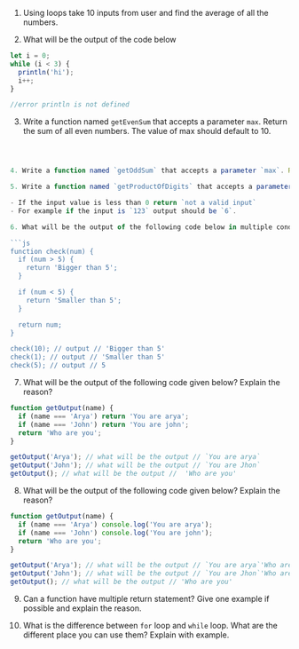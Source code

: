 1. Using loops take 10 inputs from user and find the average of all the numbers.


2. What will be the output of the code below

```js
let i = 0;
while (i < 3) {
  println('hi');
  i++;
}

//error println is not defined
```

3. Write a function named `getEvenSum` that accepts a parameter `max`. Return the sum of all even numbers. The value of max should default to 10.

```js



4. Write a function named `getOddSum` that accepts a parameter `max`. Return the sum of all odd numbers. The value of max should default to 10.

5. Write a function named `getProductOfDigits` that accepts a parameter `num`. It returns the product of all the digits in the number.

- If the input value is less than 0 return `not a valid input`
- For example if the input is `123` output should be `6`.

6. What will be the output of the following code below in multiple conditions? Explain with reason?

```js
function check(num) {
  if (num > 5) {
    return 'Bigger than 5';
  }

  if (num < 5) {
    return 'Smaller than 5';
  }

  return num;
}

check(10); // output // 'Bigger than 5'
check(1); // output // 'Smaller than 5'
check(5); // output // 5
```

7. What will be the output of the following code given below? Explain the reason?

```js
function getOutput(name) {
  if (name === 'Arya') return 'You are arya';
  if (name === 'John') return 'You are john';
  return 'Who are you';
}

getOutput('Arya'); // what will be the output // `You are arya`
getOutput('John'); // what will be the output // `You are Jhon`
getOutput(); // what will be the output //  'Who are you'
```

8. What will be the output of the following code given below? Explain the reason?

```js
function getOutput(name) {
  if (name === 'Arya') console.log('You are arya');
  if (name === 'John') console.log('You are john');
  return 'Who are you';
}

getOutput('Arya'); // what will be the output // `You are arya`'Who are you'
getOutput('John'); // what will be the output // `You are Jhon`'Who are you'
getOutput(); // what will be the output // 'Who are you'
```

9. Can a function have multiple return statement? Give one example if possible and explain the reason.

10. What is the difference between `for` loop and `while` loop. What are the different place you can use them? Explain with example.
